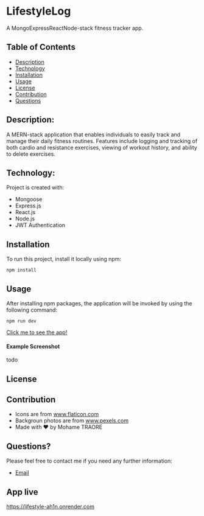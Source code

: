 # LifestyleLog

A MongoExpressReactNode-stack fitness tracker app.

## Table of Contents

- [Description](#description)
- [Technology](#Technology)
- [Installation](#installation)
- [Usage](#usage)
- [License](#license)
- [Contribution](#contribution)
- [Questions](#questions)

## Description:

A MERN-stack application that enables individuals to easily track and manage their daily fitness routines. Features include logging and tracking of both cardio and resistance exercises, viewing of workout history, and ability to delete exercises.

## Technology:

Project is created with:

- Mongoose
- Express.js
- React.js
- Node.js
- JWT Authentication

## Installation

To run this project, install it locally using npm:

```
npm install
```

## Usage

After installing npm packages, the application will be invoked by using the following command:

```
npm run dev
```

[Click me to see the app!]('https://fitness-tracker-nqk5nk3am-gmdt-gmdt.vercel.app/')

#### Example Screenshot

todo

## License

## Contribution

- Icons are from www.flaticon.com
- Backgroun photos are from www.pexels.com
- Made with ❤️ by Mohame TRAORE

## Questions?

Please feel free to contact me if you need any further information:

- [Email](mtra0201@gmail.com)

## App live

https://lifestyle-ah1n.onrender.com
